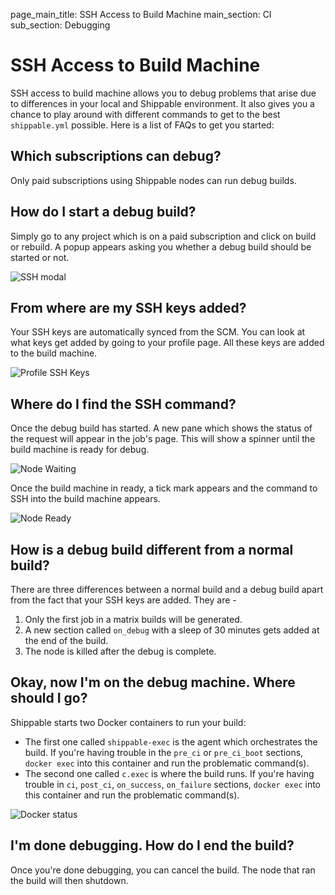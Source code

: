 page_main_title: SSH Access to Build Machine
main_section: CI
sub_section: Debugging

# SSH Access to Build Machine

SSH access to build machine allows you to debug problems that arise due to differences in your local and Shippable environment. It also gives you a chance to play around with different commands to get to the best `shippable.yml` possible. Here is a list of FAQs to get you started:

## Which subscriptions can debug?
Only paid subscriptions using Shippable nodes can run debug builds.

## How do I start a debug build?
Simply go to any project which is on a paid subscription and click on build or rebuild. A popup appears asking you whether a debug build should be started or not.

<img src="../../images/ci/ssh-modal.png" alt="SSH modal">

## From where are my SSH keys added?
Your SSH keys are automatically synced from the SCM. You can look at what keys get added by going to your profile page. All these keys are added to the build machine.

<img src="../../images/ci/profile-ssh-keys.png" alt="Profile SSH Keys">

## Where do I find the SSH command?
Once the debug build has started. A new pane which shows the status of the request will appear in the job's page. This will show a spinner until the build machine is ready for debug.

<img src="../../images/ci/ssh-node-waiting.png" alt="Node Waiting">

Once the build machine in ready, a tick mark appears and the command to SSH into the build machine appears.

<img src="../../images/ci/ssh-debug-ready.png" alt="Node Ready">

## How is a debug build different from a normal build?

There are three differences between a normal build and a debug build apart from the fact that your SSH keys are added. They are -

1. Only the first job in a matrix builds will be generated.
2. A new section called `on_debug` with a sleep of 30 minutes gets added at the end of the build.
3. The node is killed after the debug is complete.

## Okay, now I'm on the debug machine. Where should I go?

Shippable starts two Docker containers to run your build:

- The first one called `shippable-exec` is the agent which orchestrates the build. If you're having trouble in the `pre_ci` or `pre_ci_boot` sections, `docker exec` into this container and run the problematic command(s).
- The second one called `c.exec` is where the build runs. If you're having trouble in `ci`, `post_ci`, `on_success`, `on_failure` sections,  `docker exec` into this container and run the problematic command(s).

<img src="../../images/ci/debug-docker-ps.png" alt="Docker status">

## I'm done debugging. How do I end the build?

Once you're done debugging, you can cancel the build. The node that ran the build will then shutdown.
